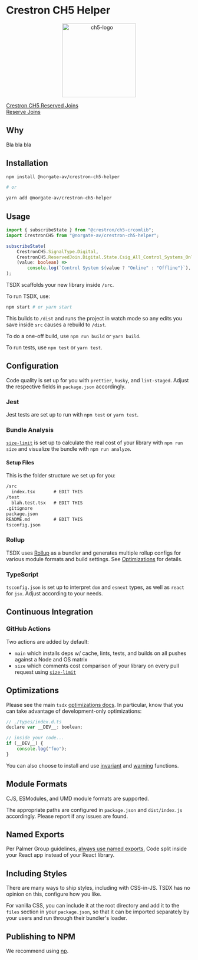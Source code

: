 # Crestron CH5 Helper

<div align="center">
	<img src="./template/src/assets/crestron-ch5-logo.png" alt="ch5-logo" width="200" />
</div>

[Crestron CH5 Reserved Joins](https://sdkcon78221.crestron.com/downloads/rjviewapp/index.html)  
[Reserve Joins](https://sdkcon78221.crestron.com/sdk/Crestron_HTML5UI/Content/Topics/UI-Reserve-Joins.htm)

## Why

Bla bla bla

## Installation

```sh
npm install @norgate-av/crestron-ch5-helper

# or

yarn add @norgate-av/crestron-ch5-helper
```

## Usage

```ts
import { subscribeState } from "@crestron/ch5-crcomlib";
import CrestronCH5 from "@norgate-av/crestron-ch5-helper";

subscribeState(
	CrestronCH5.SignalType.Digital,
	CrestronCH5.ReservedJoin.Digital.State.Csig_All_Control_Systems_Online_fb,
	(value: boolean) =>
		console.log(`Control System ${value ? "Online" : "Offline"}`),
);
```

TSDX scaffolds your new library inside `/src`.

To run TSDX, use:

```bash
npm start # or yarn start
```

This builds to `/dist` and runs the project in watch mode so any edits you save inside `src` causes a rebuild to `/dist`.

To do a one-off build, use `npm run build` or `yarn build`.

To run tests, use `npm test` or `yarn test`.

## Configuration

Code quality is set up for you with `prettier`, `husky`, and `lint-staged`. Adjust the respective fields in `package.json` accordingly.

### Jest

Jest tests are set up to run with `npm test` or `yarn test`.

### Bundle Analysis

[`size-limit`](https://github.com/ai/size-limit) is set up to calculate the real cost of your library with `npm run size` and visualize the bundle with `npm run analyze`.

#### Setup Files

This is the folder structure we set up for you:

```txt
/src
  index.tsx       # EDIT THIS
/test
  blah.test.tsx   # EDIT THIS
.gitignore
package.json
README.md         # EDIT THIS
tsconfig.json
```

### Rollup

TSDX uses [Rollup](https://rollupjs.org) as a bundler and generates multiple rollup configs for various module formats and build settings. See [Optimizations](#optimizations) for details.

### TypeScript

`tsconfig.json` is set up to interpret `dom` and `esnext` types, as well as `react` for `jsx`. Adjust according to your needs.

## Continuous Integration

### GitHub Actions

Two actions are added by default:

-   `main` which installs deps w/ cache, lints, tests, and builds on all pushes against a Node and OS matrix
-   `size` which comments cost comparison of your library on every pull request using [`size-limit`](https://github.com/ai/size-limit)

## Optimizations

Please see the main `tsdx` [optimizations docs](https://github.com/palmerhq/tsdx#optimizations). In particular, know that you can take advantage of development-only optimizations:

```js
// ./types/index.d.ts
declare var __DEV__: boolean;

// inside your code...
if (__DEV__) {
	console.log("foo");
}
```

You can also choose to install and use [invariant](https://github.com/palmerhq/tsdx#invariant) and [warning](https://github.com/palmerhq/tsdx#warning) functions.

## Module Formats

CJS, ESModules, and UMD module formats are supported.

The appropriate paths are configured in `package.json` and `dist/index.js` accordingly. Please report if any issues are found.

## Named Exports

Per Palmer Group guidelines, [always use named exports.](https://github.com/palmerhq/typescript#exports) Code split inside your React app instead of your React library.

## Including Styles

There are many ways to ship styles, including with CSS-in-JS. TSDX has no opinion on this, configure how you like.

For vanilla CSS, you can include it at the root directory and add it to the `files` section in your `package.json`, so that it can be imported separately by your users and run through their bundler's loader.

## Publishing to NPM

We recommend using [np](https://github.com/sindresorhus/np).
